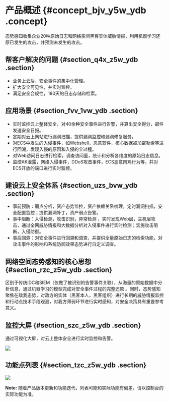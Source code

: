 # 产品概述 {#concept_bjv_y5w_ydb .concept}

态势感知收集企业20种原始日志和网络空间黑客实体威胁情报，利用机器学习还原已发生的攻击，并预测未发生的攻击。

## 帮客户解决的问题 {#section_q4x_z5w_ydb .section}

-   业务上云后，安全事件的集中化管理。
-   扩大安全可见性，并实时监控。
-   满足安全合规性，180天的日志存储和检索。

## 应用场景 {#section_fvv_1vw_ydb .section}

-   实时监控云上整体安全，对40余种安全事件进行告警，并算出安全得分，邮件发送安全日报。
-   定期对云上网站进行漏洞扫描，提供漏洞监控和漏洞修复服务。
-   对ECS中发生的入侵事件，如Webshell，恶意软件，核心数据被加密勒索等进行回溯，发现入侵的原因和入侵的全过程。
-   对Web访问日志进行检索，调查访问量，统计和分析各维度的原始日志信息。
-   监控AK泄露，网络入侵事件，DDoS攻击事件，ECS恶意肉鸡行为等，并对ECS开放的端口进行实时监控。

## 建设云上安全体系 {#section_uzs_bvw_ydb .section}

-   事前预防：弱点分析，资产态势监控，资产依赖关系梳理，定时漏洞扫描，安全配置监控；提供漏洞补丁，资产弱点告警。
-   事中阻断：入侵检测，攻击识别，异常检测 ，实时发现Web层，主机层攻击，通过全网威胁情报和大数据分析对入侵事件进行实时检测；实施攻击阻断，入侵防御。
-   事后回溯：对安全事件进行回溯和调查，并提供全量原始日志的检索功能，对攻击事件的影响和系统防御效果态势进行自定义调查。

## 网络空间态势感知的核心思想 {#section_rzc_z5w_ydb .section}

区别于传统IDC和SIEM（仅做了被识别的告警事件关联），从海量的原始数据中分析信息，通过机器学习的模型完成对安全事件过程的完整还原 。同时，态势感知聚焦在敌我态势，对敌方的实体（黑客本人，黑客组织）进行长期的威胁情报监控和行动点技术手段观测，对我方薄弱环节进行实时感知，对安全决策具有重要参考意义。

## 监控大屏 {#section_szc_z5w_ydb .section}

通过可视化大屏，对云上整体安全进行实时监控和告警。

![](http://static-aliyun-doc.oss-cn-hangzhou.aliyuncs.com/assets/img/13615/4450_zh-CN.png)

## 功能点列表 {#section_tzc_z5w_ydb .section}

![](http://static-aliyun-doc.oss-cn-hangzhou.aliyuncs.com/assets/img/13615/4451_zh-CN.png)

**Note:** 随着产品版本更新和功能迭代，列表可能和实际功能有偏差，请以控制台的实际功能为准。

